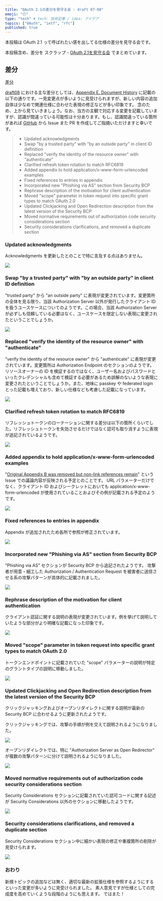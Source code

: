 ```yaml
---
title: "OAuth 2.1の差分を見守る会 : draft 07-08"
emoji: "🕗"
type: "tech" # tech: 技術記事 / idea: アイデア
topics: ["OAuth", "ietf", "rfc"]
published: true 
---
```


本投稿は OAuth 2.1 って呼ばれたい感を出してる仕様の差分を見守る会です。

本投稿含め、差分を スクラップ - [OAuth 2.1を見守る会](https://zenn.dev/ritou/scraps/098107802f952b) でまとめています。

## 差分

[差分](https://author-tools.ietf.org/iddiff?url1=draft-ietf-oauth-v2-1-07&url2=draft-ietf-oauth-v2-1-08&difftype=--html)


[draft08](https://datatracker.ietf.org/doc/html/draft-ietf-oauth-v2-1-08) における主な差分としては、[Appendix E. Document History](https://datatracker.ietf.org/doc/html/draft-ietf-oauth-v2-1-08#name-document-history-8) に記載の以下の通りです。一見変更点が多いように見受けられますが、新しい内容の追加自体は少なめで関連仕様に合わせた表現の修正などが多い印象です。
念のため、上から見ていきましょう。なお、当方の主観で対応する変更を記載していますが、認識が間違っている可能性は十分あります。もし、認識間違っている箇所があれば [GitHub](https://zenn.dev/kg0r0) から Issue また PR を作成してご指摘いただけますと幸いです。

> * Updated acknowledgments
> * Swap "by a trusted party" with "by an outside party" in client ID definition
> * Replaced "verify the identity of the resource owner" with "authenticate"
> * Clarified refresh token rotation to match RFC6819
> * Added appendix to hold application/x-www-form-urlencoded examples
> * Fixed references to entries in appendix
> * Incorporated new "Phishing via AS" section from Security BCP
> * Rephrase description of the motivation for client authentication
> * Moved "scope" parameter in token request into specific grant types to match OAuth 2.0
> * Updated Clickjacking and Open Redirection description from the latest version of the Security BCP
> * Moved normative requirements out of authorization code security considerations section
> * Security considerations clarifications, and removed a duplicate section

### Updated acknowledgments

Acknowledgments を更新したとのことで特に言及する点はありません。

![](/images/2324f2ed833cf3/appendix_d.png)

### Swap "by a trusted party" with "by an outside party" in client ID definition

"trusted party" から "an outside party" に表現が変更されています。変更箇所の全体を見る限り、当該 Authorization Server 以外が発行したクライアント ID を扱うユースケースについてのようです。この場合、当該 Authorization Server が必ずしも信頼している必要はなく、ユースケースを限定しない表現に変更されたということでしょうか。

![](/images/2324f2ed833cf3/2_2.png)

### Replaced "verify the identity of the resource owner" with "authenticate"

"verify the identity of the resource owner" から "authenticate" に表現が変更されています。変更箇所は Authorization Endpoint のセクションのようです。リソースオーナーの ID を検証するのではなく、ユーザー名およびパスワードといったクレデンシャルも含めて検証する必要があるため誤解のないような表現に変更されたということでしょうか。また、地味に passkey や federated login とった記載も増えており、新しい仕様なども考慮した記載になっています。

![](/images/2324f2ed833cf3/3_3.png)

### Clarified refresh token rotation to match RFC6819

リフレッシュトークンのローテーションに関する差分は以下の箇所くらいでした。リフレッシュトークンを失効させるだけではなく認可も取り消すように表現が追記されているようです。

![](/images/2324f2ed833cf3/4_3_1.png)

### Added appendix to hold application/x-www-form-urlencoded examples

"[Original Appendix B was removed but non-link references remain](https://github.com/oauth-wg/oauth-v2-1/issues/128)" という Issue での議論内容が反映される予定とのことです。
URL パラメーターだけでなく、クライアント ID およびシークレットにおいても application/x-www-form-urlencoded が使用されていることおよびその例が記載される予定のようです。

![](/images/2324f2ed833cf3/appendix_b.png)

### Fixed references to entries in appendix

Appendix が追加されたため各所で参照が修正されています。

![](/images/2324f2ed833cf3/appendix.png)

### Incorporated new "Phishing via AS" section from Security BCP

"Phishing via AS" セクションが Security BCP から追記されたようです。
攻撃者が用意・細工した Authorization / Authentication Request を被害者に送信させる系の攻撃パターンが具体的に記載されました。

![](/images/2324f2ed833cf3/7_13_2.png)

### Rephrase description of the motivation for client authentication

クライアント認証に関する説明の表現が変更されています。例を挙げて説明していたような部分がより明確な記載になった印象です。

![](/images/2324f2ed833cf3/2_1.png)

### Moved "scope" parameter in token request into specific grant types to match OAuth 2.0

トークンエンドポイントに記載されていた "scope" パラメーターの説明が特定のグラントタイプの説明に移動しました。

![](/images/2324f2ed833cf3/3_2_2.png)

### Updated Clickjacking and Open Redirection description from the latest version of the Security BCP

クリックジャッキングおよびオープンリダイレクトに関する説明が最新の Security BCP に合わせるように更新されたようです。

クリックジャッキングでは、攻撃の手順が例を交えて説明されるようになりました。

![](/images/2324f2ed833cf3/7_11.png)

オープンリダイレクトでは、特に "Authorization Server as Open Redirector" が複数の攻撃パターンに分けて説明されるようになりました。

![](/images/2324f2ed833cf3/7_13.png)

### Moved normative requirements out of authorization code security considerations section

Security Considerations セクションに記載されていた認可コードに関する記述が Security Considerations 以外のセクションに移動したようです。

![](/images/2324f2ed833cf3/7_6.png)

### Security considerations clarifications, and removed a duplicate section

Security Considerations セクション中に細かい表現の修正や重複箇所の削除が見受けられます。

![](/images/2324f2ed833cf3/7_15.png)

### おわり

新規トピックの追加などは無く、適切な最新の拡張仕様を参照するようにするといった変更が多いように見受けられました。
素人意見ですが仕様としての完成度を高めていくような段階のようにも思えます。
ではまた！